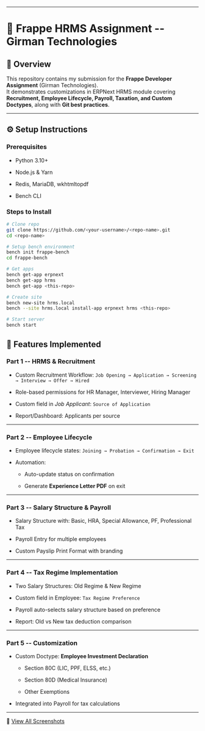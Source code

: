 * * * * *

📘 Frappe HRMS Assignment -- Girman Technologies
===============================================

📌 Overview
-----------

This repository contains my submission for the **Frappe Developer Assignment** (Girman Technologies).\
It demonstrates customizations in ERPNext HRMS module covering **Recruitment, Employee Lifecycle, Payroll, Taxation, and Custom Doctypes**, along with **Git best practices**.

* * * * *

⚙️ Setup Instructions
---------------------

### Prerequisites

-   Python 3.10+

-   Node.js & Yarn

-   Redis, MariaDB, wkhtmltopdf

-   Bench CLI

### Steps to Install

```bash
# Clone repo
git clone https://github.com/<your-username>/<repo-name>.git
cd <repo-name>

# Setup bench environment
bench init frappe-bench
cd frappe-bench

# Get apps
bench get-app erpnext
bench get-app hrms
bench get-app <this-repo>

# Create site
bench new-site hrms.local
bench --site hrms.local install-app erpnext hrms <this-repo>

# Start server
bench start

```

🚀 Features Implemented
-----------------------

### Part 1 -- HRMS & Recruitment

-   Custom Recruitment Workflow: `Job Opening → Application → Screening → Interview → Offer → Hired`

-   Role-based permissions for HR Manager, Interviewer, Hiring Manager

-   Custom field in *Job Applicant*: `Source of Application`

-   Report/Dashboard: Applicants per source

* * * * *

### Part 2 -- Employee Lifecycle

-   Employee lifecycle states: `Joining → Probation → Confirmation → Exit`

-   Automation:

    -   Auto-update status on confirmation

    -   Generate **Experience Letter PDF** on exit

* * * * *

### Part 3 -- Salary Structure & Payroll

-   Salary Structure with: Basic, HRA, Special Allowance, PF, Professional Tax

-   Payroll Entry for multiple employees

-   Custom Payslip Print Format with branding

* * * * *

### Part 4 -- Tax Regime Implementation

-   Two Salary Structures: Old Regime & New Regime

-   Custom field in Employee: `Tax Regime Preference`

-   Payroll auto-selects salary structure based on preference

-   Report: Old vs New tax deduction comparison

* * * * *

### Part 5 -- Customization

-   Custom Doctype: **Employee Investment Declaration**

    -   Section 80C (LIC, PPF, ELSS, etc.)

    -   Section 80D (Medical Insurance)

    -   Other Exemptions

-   Integrated into Payroll for tax calculations

* * * * *


📂 [View All Screenshots](https://drive.google.com/drive/folders/1X2Rgqzm986Oshv_xfeWKOnvRfvaA_tOk?usp=sharing)
